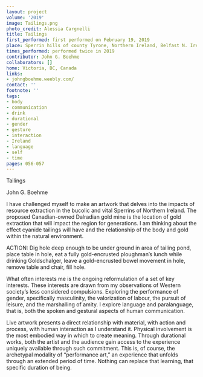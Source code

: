 ```yaml
---
layout: project
volume: '2019'
image: Tailings.png
photo_credit: Alessia Cargnelli
title: Tailings
first_performed: first performed on February 19, 2019
place: Sperrin hills of county Tyrone, Northern Ireland, Belfast N. Ireland, UK
times_performed: performed twice in 2019
contributor: John G. Boehme
collaborators: []
home: Victoria, BC, Canada
links:
- johngboehme.weebly.com/
contact: ''
footnote: ''
tags:
- body
- communication
- drink
- durational
- gender
- gesture
- interaction
- Ireland
- language
- self
- time
pages: 056-057
---
```


Tailings

John G. Boehme

I have challenged myself to make an artwork that delves into the impacts of resource extraction in the bucolic and vital Sperrins of Northern Ireland. The proposed Canadian-owned Dalradian gold mine is the location of gold extraction that will impact the region for generations. I am thinking about the effect cyanide tailings will have and the relationship of the body and gold within the natural environment.

ACTION: Dig hole deep enough to be under ground in area of tailing pond, place table in hole, eat a fully gold-encrusted ploughman’s lunch while drinking Goldschalger, leave a gold-encrusted bowel movement in hole, remove table and chair, fill hole.

What often interests me is the ongoing reformulation of a set of key interests. These interests are drawn from my observations of Western society’s less considered compulsions. Exploring the performance of gender, specifically masculinity, the valorization of labour, the pursuit of leisure, and the marshalling of amity. I explore language and paralanguage, that is, both the spoken and gestural aspects of human communication.

Live artwork presents a direct relationship with material, with action and process, with human interaction as I understand it. Physical involvement is the most embodied way in which to create meaning. Through durational works, both the artist and the audience gain access to the experience uniquely available through such commitment. This is, of course, the archetypal modality of “performance art,” an experience that unfolds through an extended period of time. Nothing can replace that learning, that specific duration of being.
